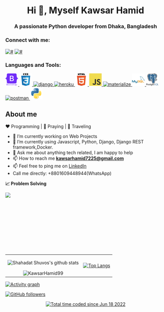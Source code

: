 <h1 align="center">Hi 👋, Myself Kawsar Hamid</h1>
<h3 align="center">A passionate Python developer from Dhaka, Bangladesh</h3>


<h3 align="left">Connect with me:</h3>
<p align="left">
<a href="#" target="blank"><img align="center" src="https://raw.githubusercontent.com/rahuldkjain/github-profile-readme-generator/master/src/images/icons/Social/linked-in-alt.svg" alt="#" height="30" width="40" /></a>
<a href="#" target="blank"><img align="center" src="https://raw.githubusercontent.com/rahuldkjain/github-profile-readme-generator/master/src/images/icons/Social/facebook.svg" alt="#" height="30" width="40" /></a>

</p>

<h3 align="left">Languages and Tools:</h3>
<p align="left"> <a href="https://getbootstrap.com" target="_blank" rel="noreferrer"> <img src="https://raw.githubusercontent.com/devicons/devicon/master/icons/bootstrap/bootstrap-plain-wordmark.svg" alt="bootstrap" width="40" height="40"/> </a> <a href="https://www.w3schools.com/css/" target="_blank" rel="noreferrer"> <img src="https://raw.githubusercontent.com/devicons/devicon/master/icons/css3/css3-original-wordmark.svg" alt="css3" width="40" height="40"/> </a> <a href="https://www.djangoproject.com/" target="_blank" rel="noreferrer"> <img src="https://cdn.worldvectorlogo.com/logos/django.svg" alt="django" width="40" height="40"/> </a>   <a href="https://heroku.com" target="_blank" rel="noreferrer"> <img src="https://www.vectorlogo.zone/logos/heroku/heroku-icon.svg" alt="heroku" width="40" height="40"/> </a> <a href="https://www.w3.org/html/" target="_blank" rel="noreferrer"> <img src="https://raw.githubusercontent.com/devicons/devicon/master/icons/html5/html5-original-wordmark.svg" alt="html5" width="40" height="40"/> </a> <a href="https://developer.mozilla.org/en-US/docs/Web/JavaScript" target="_blank" rel="noreferrer"> <img src="https://raw.githubusercontent.com/devicons/devicon/master/icons/javascript/javascript-original.svg" alt="javascript" width="40" height="40"/> </a> <a href="https://materializecss.com/" target="_blank" rel="noreferrer"> <img src="https://raw.githubusercontent.com/prplx/svg-logos/5585531d45d294869c4eaab4d7cf2e9c167710a9/svg/materialize.svg" alt="materialize" width="40" height="40"/> </a> <a href="https://www.mysql.com/" target="_blank" rel="noreferrer"> <img src="https://raw.githubusercontent.com/devicons/devicon/master/icons/mysql/mysql-original-wordmark.svg" alt="mysql" width="40" height="40"/> </a> <a href="https://www.postgresql.org" target="_blank" rel="noreferrer"> <img src="https://raw.githubusercontent.com/devicons/devicon/master/icons/postgresql/postgresql-original-wordmark.svg" alt="postgresql" width="40" height="40"/> </a> <a href="https://postman.com" target="_blank" rel="noreferrer"> <img src="https://www.vectorlogo.zone/logos/getpostman/getpostman-icon.svg" alt="postman" width="40" height="40"/> </a> <a href="https://www.python.org" target="_blank" rel="noreferrer"> <img src="https://raw.githubusercontent.com/devicons/devicon/master/icons/python/python-original.svg" alt="python" width="40" height="40"/> </a>   </p>


## About me 

:heart: Programming | :black_heart: Praying | :blue_heart: Traveling
- 🔭 I’m currently working on Web Projects
- 🌱 I’m currently using Javascript, Python, Django, Django REST framework,Docker. 
- 💬 Ask me about anything tech related, I am happy to help
- 📫 How to reach me **kawsarhamid7225@gmail.com**
- 📫 Feel free to ping me on <a href="#" target="_blank">LinkedIn</a>
- Call me directly: +8801609448944(WhatsApp)




<b>&#128200; Problem Solving</b>

<p style="display: flex;" float="left">
<img height="180em" src="#" />
</p>



<table border="0" cellspacing="0" cellpadding="0">
  <tr>
    <td align="center">
      
![Shahadat Shuvos's github stats](https://github-readme-stats.vercel.app/api?username=KawsarHamid99&show_icons=true&hide_border=true&theme=vision-friendly-dark)


<img style="width: 95%;" align="center" src="https://github-readme-streak-stats.herokuapp.com/?user=KawsarHamid99&hide_border=true&theme=vision-friendly-dark" alt="KawsarHamid99">   

</td>
<td>
      
[![Top Langs](https://github-readme-stats.vercel.app/api/top-langs/?username=KawsarHamid99&langs_count=10&hide_border=true&theme=vision-friendly-dark)](https://github.com/KawsarHamid99/github-readme-stats)


</td>
  </tr>
</table>


[![Activity graph](https://github-readme-activity-graph.vercel.app/graph?username=KawsarHamid99&theme=react)](https://github.com/KawsarHamid99/github-readme-activity-graph)


[![GitHub followers](https://img.shields.io/github/followers/KawsarHamid99?label=Follow&style=social)](https://github.com/KawsarHamid99) 


<div align="center">
<a href="https://wakatime.com/@c77f1454-3a99-4c0b-9e6f-a03f9819f37b"><img style="width: 35%;" src="https://wakatime.com/badge/user/c77f1454-3a99-4c0b-9e6f-a03f9819f37b.svg" alt="Total time coded since Jun 18 2022" /></a>


</div>







